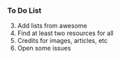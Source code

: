 ### To Do List

3. Add lists from awesome
4. Find at least two resources for all
5. Credits for images, articles, etc
7. Open some issues
